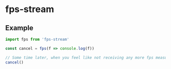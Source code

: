 # fps-stream

## Example

```js
import fps from 'fps-stream'

const cancel = fps(f => console.log(f))

// Some time later, when you feel like not receiving any more fps measurements
cancel()
```
